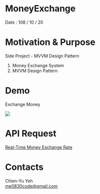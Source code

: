 # MoneyExchange
Date : 108 / 10 / 20

# Motivation & Purpose
Side Project - MVVM Design Pattern

1. Money Exchange System
2. MVVM Design Pattern

# Demo
Exchange Money

![](https://i.imgur.com/qse7uKW.gif)

# API Request
[Real-Time Money Exchange Rate](https://tw.rter.info/capi.php)

# Contacts
Chien-Yu Yeh
<br>me0830code@gmail.com
